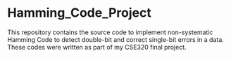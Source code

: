 # Hamming_Code_Project
This repository contains the source code to implement non-systematic Hamming Code to detect double-bit and correct single-bit errors in a data. These codes were written as part of my CSE320 final project.
